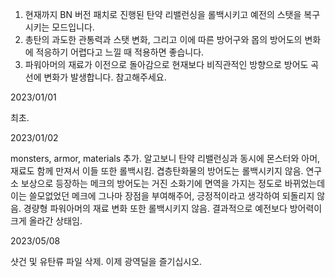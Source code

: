 1. 현재까지 BN 버전 패치로 진행된 탄약 리밸런싱을 롤백시키고 예전의 스탯을 복구시키는 모드입니다.
2. 총탄의 과도한 관통력과 스탯 변화, 그리고 이에 따른 방어구와 몹의 방어도의 변화에 적응하기 어렵다고 느낄 때 적용하면 좋습니다.
3. 파워아머의 재료가 이전으로 돌아감으로 현재보다 비직관적인 방향으로 방어도 곡선에 변화가 발생합니다. 참고해주세요.

2023/01/01

최초.

2023/01/02

monsters, armor, materials 추가.
알고보니 탄약 리밸런싱과 동시에 몬스터와 아머, 재료도 함께 만져서 이들 또한 롤백시킴.
겹층탄화물의 방어도는 롤백시키지 않음.
연구소 보상으로 등장하는 메크의 방어도는 거진 소화기에 면역을 가지는 정도로 바뀌었는데 이는 쓸모없었던 메크에 그나마 장점을 부여해주어, 긍정적이라고 생각하여 되돌리지 않음.
경량형 파워아머의 재료 변화 또한 롤백시키지 않음. 결과적으로 예전보다 방어력이 크게 올라간 상태임.

2023/05/08

샷건 및 유탄류 파일 삭제.
이제 광역딜을 즐기십시오.